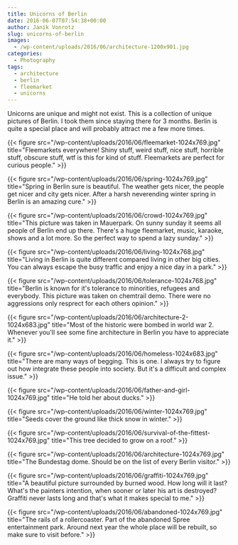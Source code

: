 ```yaml
---
title: Unicorns of Berlin
date: 2016-06-07T07:54:38+00:00
author: Janik Vonrotz
slug: unicorns-of-berlin
images:
  - /wp-content/uploads/2016/06/architecture-1200x901.jpg
categories:
  - Photography
tags:
  - architecture
  - berlin
  - fleemarket
  - unicorns
---
```

Unicorns are unique and might not exist. This is a collection of unique pictures of Berlin. I took them since staying there for 3 months. Berlin is quite a special place and will probably attract me a few more times.
<!--more-->

{{< figure src="/wp-content/uploads/2016/06/fleemarket-1024x769.jpg" title="Fleemarkets everywhere! Shiny stuff, weird stuff, nice stuff, horrible stuff, obscure stuff, wtf is this for kind of stuff. Fleemarkets are perfect for curious people." >}}

{{< figure src="/wp-content/uploads/2016/06/spring-1024x769.jpg" title="Spring in Berlin sure is beautiful. The weather gets nicer, the people get nicer and city gets nicer. After a harsh neverending winter spring in Berlin is an amazing cure." >}}

{{< figure src="/wp-content/uploads/2016/06/crowd-1024x769.jpg" title="This picture was taken  in Mauerpark. On sunny sunday it seems all people of Berlin end up there. There's a huge fleemarket, music, karaoke, shows and a lot more. So the perfect way to spend a lazy sunday." >}}

{{< figure src="/wp-content/uploads/2016/06/living-1024x768.jpg" title="Living in Berlin is quite different compared living in other big cities. You can always escape the busy traffic and enjoy a nice day in a park." >}}

{{< figure src="/wp-content/uploads/2016/06/tolerance-1024x768.jpg" title="Berlin is known for it's tolerance to minorities, refugees and everybody. This picture was taken on chemtrail demo. There were no aggressions only resprect for each others opinion." >}}

{{< figure src="/wp-content/uploads/2016/06/architecture-2-1024x683.jpg" title="Most of the historic were bombed in world war 2. Whenever you'll see some fine architecture in Berlin you have to appreciate it." >}}

{{< figure src="/wp-content/uploads/2016/06/homeless-1024x683.jpg" title="There are many ways of begging. This is one. I always try to figure out how integrate these people into society. But it's a difficult and complex issue." >}}

{{< figure src="/wp-content/uploads/2016/06/father-and-girl-1024x769.jpg" title="He told her about ducks." >}}

{{< figure src="/wp-content/uploads/2016/06/winter-1024x769.jpg" title="Seeds cover the ground like thick snow in winter." >}}

{{< figure src="/wp-content/uploads/2016/06/survival-of-the-fittest-1024x769.jpg" title="This tree decided to grow on a roof." >}}

{{< figure src="/wp-content/uploads/2016/06/architecture-1024x769.jpg" title="The Bundestag dome.  Should be on the list of every Berlin visitor." >}}

{{< figure src="/wp-content/uploads/2016/06/graffiti-1024x769.jpg" title="A beautiful picture surrounded by burned wood. How long will it last? What's the painters intention, when sooner or later his art is destroyed? Graffiti never lasts long and that's what it makes special to me." >}}

{{< figure src="/wp-content/uploads/2016/06/abandoned-1024x769.jpg" title="The rails of a rollercoaster. Part of the abandoned Spree entertainment park. Around next year the whole place will be rebuilt, so make sure to visit before." >}}